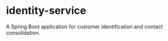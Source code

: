 # identity-service
A Spring Boot application for customer identification and contact consolidation.
